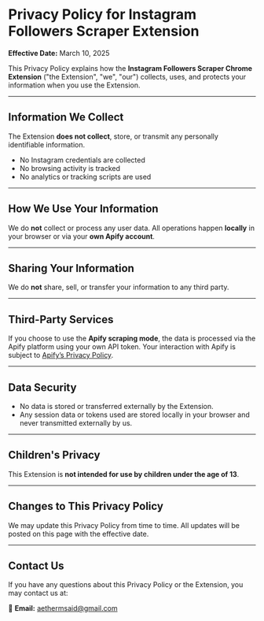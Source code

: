 # Privacy Policy for Instagram Followers Scraper Extension

**Effective Date:** March 10, 2025

This Privacy Policy explains how the **Instagram Followers Scraper Chrome Extension** ("the Extension", "we", "our") collects, uses, and protects your information when you use the Extension.

---

## Information We Collect

The Extension **does not collect**, store, or transmit any personally identifiable information.

* No Instagram credentials are collected
* No browsing activity is tracked
* No analytics or tracking scripts are used

---

## How We Use Your Information

We do **not** collect or process any user data. All operations happen **locally** in your browser or via your **own Apify account**.

---

## Sharing Your Information

We do **not** share, sell, or transfer your information to any third party.

---

## Third-Party Services

If you choose to use the **Apify scraping mode**, the data is processed via the Apify platform using your own API token. Your interaction with Apify is subject to [Apify’s Privacy Policy](https://apify.com/privacy).

---

## Data Security

* No data is stored or transferred externally by the Extension.
* Any session data or tokens used are stored locally in your browser and never transmitted externally by us.

---

## Children's Privacy

This Extension is **not intended for use by children under the age of 13**.

---

## Changes to This Privacy Policy

We may update this Privacy Policy from time to time. All updates will be posted on this page with the effective date.

---

## Contact Us

If you have any questions about this Privacy Policy or the Extension, you may contact us at:

📧 **Email:** [aethermsaid@gmail.com](mailto:aethermsaid@gmail.com)

